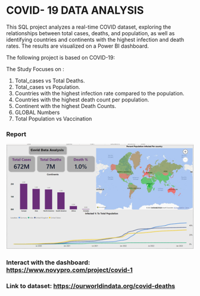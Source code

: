 # COVID- 19 DATA ANALYSIS

 This SQL project analyzes a real-time COVID dataset, exploring the relationships between total cases, deaths, and population, as well as identifying countries and continents with the highest infection and death rates. The results are visualized on a Power BI dashboard.


The following project is based on COVID-19:

The Study Focuses on :
1. Total_cases vs Total Deaths.
2. Total_cases vs Population.
3. Countries with the highest infection rate compared to the population.
4. Countries with the highest death count per population. 
5. Continent with the highest Death Counts.
6. GLOBAL Numbers
7. Total Population vs Vaccination

### Report
![Home](https://github.com/leo7736/SQL_Projects/blob/main/Covid%20Analysis/images/covid%20Data%20-%20Power%20BI%20Desktop%2007-Mar-23%204_31_59%20PM%20(2).png)

### Interact with the dashboard: https://www.novypro.com/project/covid-1

### Link to dataset: https://ourworldindata.org/covid-deaths
